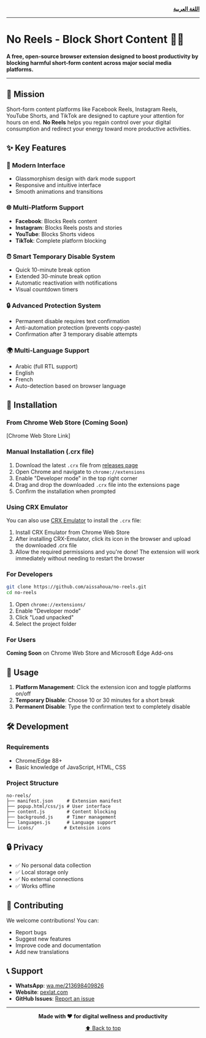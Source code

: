 <p align="right">
  <strong><a href="README.ar.md">اللغة العربية</a></strong>
</p>


---

# No Reels - Block Short Content 🚫📱

**A free, open-source browser extension designed to boost productivity by blocking harmful short-form content across major social media platforms.**

---

## 🎯 Mission

Short-form content platforms like Facebook Reels, Instagram Reels, YouTube Shorts, and TikTok are designed to capture your attention for hours on end. **No Reels** helps you regain control over your digital consumption and redirect your energy toward more productive activities.

## ✨ Key Features

### 🎨 **Modern Interface**
- Glassmorphism design with dark mode support
- Responsive and intuitive interface
- Smooth animations and transitions

### 🌐 **Multi-Platform Support**
- **Facebook**: Blocks Reels content
- **Instagram**: Blocks Reels posts and stories
- **YouTube**: Blocks Shorts videos
- **TikTok**: Complete platform blocking

### ⏰ **Smart Temporary Disable System**
- Quick 10-minute break option
- Extended 30-minute break option
- Automatic reactivation with notifications
- Visual countdown timers

### 🔒 **Advanced Protection System**
- Permanent disable requires text confirmation
- Anti-automation protection (prevents copy-paste)
- Confirmation after 3 temporary disable attempts

### 🌍 **Multi-Language Support**
- Arabic (full RTL support)
- English
- French
- Auto-detection based on browser language

## 🚀 Installation

### From Chrome Web Store (Coming Soon)
[Chrome Web Store Link]

### Manual Installation (.crx file)
1. Download the latest `.crx` file from [releases page](https://github.com/aissahoua/no-reels/releases/download/v1.0.0/no.reels.crx)
2. Open Chrome and navigate to `chrome://extensions`
3. Enable "Developer mode" in the top right corner
4. Drag and drop the downloaded `.crx` file into the extensions page
5. Confirm the installation when prompted

### Using CRX Emulator
You can also use [CRX Emulator](https://chromewebstore.google.com/detail/crx-emulator/) to install the `.crx` file:
1. Install CRX Emulator from Chrome Web Store
2. After installing CRX-Emulator, click its icon in the browser and upload the downloaded .crx file
3. Allow the required permissions and you're done! The extension will work immediately without needing to restart the browser

### For Developers
```bash
git clone https://github.com/aissahoua/no-reels.git
cd no-reels
```

1. Open `chrome://extensions/`
2. Enable "Developer mode"
3. Click "Load unpacked"
4. Select the project folder

### For Users
**Coming Soon** on Chrome Web Store and Microsoft Edge Add-ons

## 📖 Usage

1. **Platform Management**: Click the extension icon and toggle platforms on/off
2. **Temporary Disable**: Choose 10 or 30 minutes for a short break
3. **Permanent Disable**: Type the confirmation text to completely disable

## 🛠️ Development

### Requirements
- Chrome/Edge 88+
- Basic knowledge of JavaScript, HTML, CSS

### Project Structure
```
no-reels/
├── manifest.json     # Extension manifest
├── popup.html/css/js # User interface
├── content.js        # Content blocking
├── background.js     # Timer management
├── languages.js      # Language support
└── icons/           # Extension icons
```

## 🔒 Privacy

- ✅ No personal data collection
- ✅ Local storage only
- ✅ No external connections
- ✅ Works offline

## 🤝 Contributing

We welcome contributions! You can:
- Report bugs
- Suggest new features
- Improve code and documentation
- Add new translations

## 📞 Support

- **WhatsApp**: [wa.me/213698409826](https://wa.me/213698409826)
- **Website**: [pexlat.com](https://pexlat.com)
- **GitHub Issues**: [Report an issue](https://github.com/aissahoua/no-reels/issues)

---

<div align="center">

**Made with ❤️ for digital wellness and productivity**

[⬆️ Back to top](#no-reels---block-short-content-)

</div>
